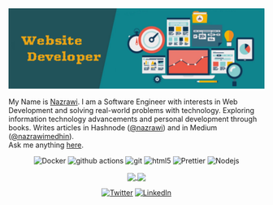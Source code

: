 <img src="https://github.com/nazrawimedhin/nazrawimedhin/blob/main/banner.png"/>

My Name is [Nazrawi](https://linktr.ee/nazrawi). I am a Software Engineer with interests in Web Development and solving real-world problems with technology. Exploring information technology advancements and personal development through books. Writes articles in Hashnode ([@nazrawi](https://nazrawi.hashnode.dev/)) and in Medium ([@nazrawimedhin](https://nazrawimedhin.medium.com/)).<br/>
Ask me anything [here](https://github.com/nazrawimedhin/nazrawimedhin/issues?q=is%3Aissue+is%3Aopen).

<div align="center">
  <p>
    <img alt="Docker" src="https://img.shields.io/badge/-Docker-46a2f1?style=flat-square&logo=docker&logoColor=white" />
    <img alt="github actions" src="https://img.shields.io/badge/-Github_Actions-2088FF?style=flat-square&logo=github-actions&logoColor=white" />
    <img alt="git" src="https://img.shields.io/badge/-Git-F05032?style=flat-square&logo=git&logoColor=white" />
    <img alt="html5" src="https://img.shields.io/badge/-HTML5-E34F26?style=flat-square&logo=html5&logoColor=white" />
    <img alt="Prettier" src="https://img.shields.io/badge/-Prettier-F7B93E?style=flat-square&logo=prettier&logoColor=white" />
    <img alt="Nodejs" src="https://img.shields.io/badge/-Nodejs-43853d?style=flat-square&logo=Node.js&logoColor=white" />
  </p>

  <a href="https://github.com/anuraghazra/github-readme-stats">
    <img height="180px" align="center" src="https://github-readme-stats.vercel.app/api?username=nazrawimedhin&show_icons=true&theme=jolly&layout=compact" />
  </a>
  <a href="https://github.com/anuraghazra/convoychat">
    <img height="180px" align="center" src="https://github-readme-stats.vercel.app/api/top-langs/?username=nazrawimedhin&langs_count=8&theme=jolly&layout=compact" />
  </a>

  <p>
    <a href="https://twitter.com/MedhinNazrawi" target="_blank"><img alt="Twitter" src="https://img.shields.io/badge/twitter-%231DA1F2.svg?&style=for-the-badge&logo=twitter&logoColor=white" /></a>
    <a href="https://www.linkedin.com/in/nazrawi-medhin-252907172/" target="_blank"><img alt="LinkedIn" src="https://img.shields.io/badge/linkedin-%230077B5.svg?&style=for-the-badge&logo=linkedin&logoColor=white" /></a>
  </p>
</div>
